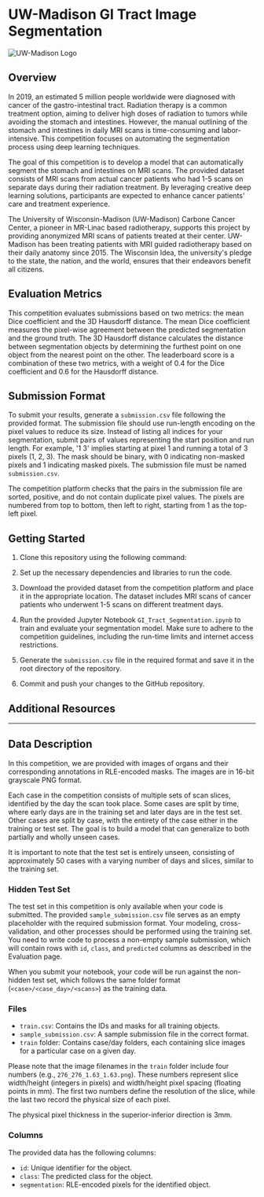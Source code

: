 # UW-Madison GI Tract Image Segmentation

![UW-Madison Logo](uw_madison_logo.png)

## Overview
In 2019, an estimated 5 million people worldwide were diagnosed with cancer of the gastro-intestinal tract. Radiation therapy is a common treatment option, aiming to deliver high doses of radiation to tumors while avoiding the stomach and intestines. However, the manual outlining of the stomach and intestines in daily MRI scans is time-consuming and labor-intensive. This competition focuses on automating the segmentation process using deep learning techniques.

The goal of this competition is to develop a model that can automatically segment the stomach and intestines on MRI scans. The provided dataset consists of MRI scans from actual cancer patients who had 1-5 scans on separate days during their radiation treatment. By leveraging creative deep learning solutions, participants are expected to enhance cancer patients' care and treatment experience.

The University of Wisconsin-Madison (UW-Madison) Carbone Cancer Center, a pioneer in MR-Linac based radiotherapy, supports this project by providing anonymized MRI scans of patients treated at their center. UW-Madison has been treating patients with MRI guided radiotherapy based on their daily anatomy since 2015. The Wisconsin Idea, the university's pledge to the state, the nation, and the world, ensures that their endeavors benefit all citizens.

## Evaluation Metrics
This competition evaluates submissions based on two metrics: the mean Dice coefficient and the 3D Hausdorff distance. The mean Dice coefficient measures the pixel-wise agreement between the predicted segmentation and the ground truth. The 3D Hausdorff distance calculates the distance between segmentation objects by determining the furthest point on one object from the nearest point on the other. The leaderboard score is a combination of these two metrics, with a weight of 0.4 for the Dice coefficient and 0.6 for the Hausdorff distance.

## Submission Format
To submit your results, generate a `submission.csv` file following the provided format. The submission file should use run-length encoding on the pixel values to reduce its size. Instead of listing all indices for your segmentation, submit pairs of values representing the start position and run length. For example, '1 3' implies starting at pixel 1 and running a total of 3 pixels (1, 2, 3). The mask should be binary, with 0 indicating non-masked pixels and 1 indicating masked pixels. The submission file must be named `submission.csv`.

The competition platform checks that the pairs in the submission file are sorted, positive, and do not contain duplicate pixel values. The pixels are numbered from top to bottom, then left to right, starting from 1 as the top-left pixel.

## Getting Started
1. Clone this repository using the following command:

2. Set up the necessary dependencies and libraries to run the code.

3. Download the provided dataset from the competition platform and place it in the appropriate location. The dataset includes MRI scans of cancer patients who underwent 1-5 scans on different treatment days.

4. Run the provided Jupyter Notebook `GI_Tract_Segmentation.ipynb` to train and evaluate your segmentation model. Make sure to adhere to the competition guidelines, including the run-time limits and internet access restrictions.

5. Generate the `submission.csv` file in the required format and save it in the root directory of the repository.

6. Commit and push your changes to the GitHub repository.

## Additional Resources



--------------------------------------------


## Data Description

In this competition, we are provided with images of organs and their corresponding annotations in RLE-encoded masks. The images are in 16-bit grayscale PNG format.

Each case in the competition consists of multiple sets of scan slices, identified by the day the scan took place. Some cases are split by time, where early days are in the training set and later days are in the test set. Other cases are split by case, with the entirety of the case either in the training or test set. The goal is to build a model that can generalize to both partially and wholly unseen cases.

It is important to note that the test set is entirely unseen, consisting of approximately 50 cases with a varying number of days and slices, similar to the training set.

### Hidden Test Set

The test set in this competition is only available when your code is submitted. The provided `sample_submission.csv` file serves as an empty placeholder with the required submission format. Your modeling, cross-validation, and other processes should be performed using the training set. You need to write code to process a non-empty sample submission, which will contain rows with `id`, `class`, and `predicted` columns as described in the Evaluation page.

When you submit your notebook, your code will be run against the non-hidden test set, which follows the same folder format (`<case>/<case_day>/<scans>`) as the training data.

### Files

- `train.csv`: Contains the IDs and masks for all training objects.
- `sample_submission.csv`: A sample submission file in the correct format.
- `train` folder: Contains case/day folders, each containing slice images for a particular case on a given day.

Please note that the image filenames in the `train` folder include four numbers (e.g., `276_276_1.63_1.63.png`). These numbers represent slice width/height (integers in pixels) and width/height pixel spacing (floating points in mm). The first two numbers define the resolution of the slice, while the last two record the physical size of each pixel.

The physical pixel thickness in the superior-inferior direction is 3mm.

### Columns

The provided data has the following columns:

- `id`: Unique identifier for the object.
- `class`: The predicted class for the object.
- `segmentation`: RLE-encoded pixels for the identified object.

